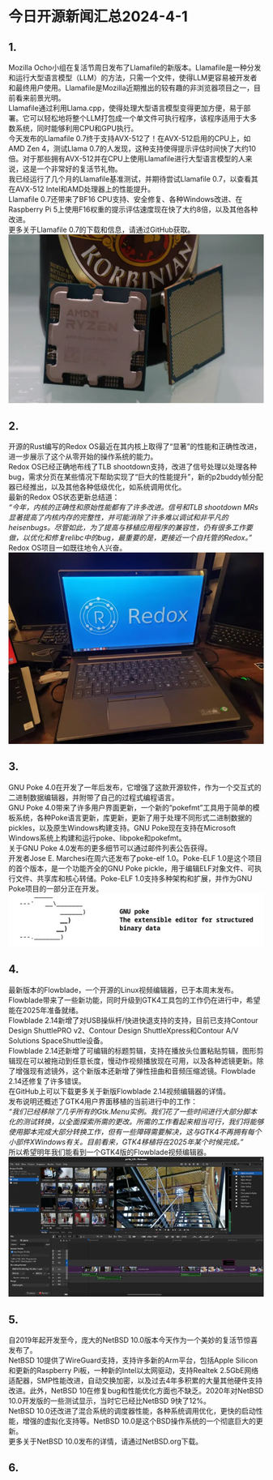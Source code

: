 # 今日开源新闻汇总2024-4-1
## 1.
Mozilla Ocho小组在复活节周日发布了Llamafile的新版本。Llamafile是一种分发和运行大型语言模型（LLM）的方法，只需一个文件，使得LLM更容易被开发者和最终用户使用。Llamafile是Mozilla近期推出的较有趣的非浏览器项目之一，目前看来前景光明。
<br>
Llamafile通过利用Llama.cpp，使得处理大型语言模型变得更加方便，易于部署。它可以轻松地将整个LLM打包成一个单文件可执行程序，该程序适用于大多数系统，同时能够利用CPU和GPU执行。
<br>
今天发布的Llamafile 0.7终于支持AVX-512了！在AVX-512启用的CPU上，如AMD Zen 4，测试Llama 0.7的人发现，这种支持使得提示评估时间快了大约10倍。对于那些拥有AVX-512并在CPU上使用Llamafile进行大型语言模型的人来说，这是一个非常好的复活节礼物。
<br>
我已经运行了几个月的Llamafile基准测试，并期待尝试Llamafile 0.7，以查看其在AVX-512 Intel和AMD处理器上的性能提升。
<br>
Llamafile 0.7还带来了BF16 CPU支持、安全修复、各种Windows改进、在Raspberry Pi 5上使用F16权重的提示评估速度现在快了大约8倍，以及其他各种改进。
<br>
更多关于Llamafile 0.7的下载和信息，请通过GitHub获取。
<br>
![图片暂时迷路了！！:(](img/1.png)
<br>
## 2.
开源的Rust编写的Redox OS最近在其内核上取得了“显著”的性能和正确性改进，进一步展示了这个从零开始的操作系统的能力。
<br>
Redox OS已经正确地布线了TLB shootdown支持，改进了信号处理以处理各种bug，需求分页在某些情况下帮助实现了“巨大的性能提升”，新的p2buddy帧分配器已经推出，以及其他各种低级优化，如系统调用优化。
<br>
最新的Redox OS状态更新总结道： 
<br>
*“今年，内核的正确性和原始性能都有了许多改进。信号和TLB shootdown MRs显著提高了内核内存的完整性，并可能消除了许多难以调试和非平凡的heisenbugs。尽管如此，为了提高与移植应用程序的兼容性，仍有很多工作要做，以优化和修复relibc中的bug，最重要的是，更接近一个自托管的Redox。”*
<br>
Redox OS项目一如既往地令人兴奋。
<br>
![图片暂时迷路了！！:(](img/2.png)
<br>
## 3.
GNU Poke 4.0在开发了一年后发布，它增强了这款开源软件，作为一个交互式的二进制数据编辑器，并附带了自己的过程式编程语言。
<br>
GNU Poke 4.0带来了许多用户界面更新，一个新的“pokefmt”工具用于简单的模板系统，各种Poke语言更新，库更新，更新了用于处理不同形式二进制数据的pickles，以及原生Windows构建支持。GNU Poke现在支持在Microsoft Windows系统上构建和运行poke、libpoke和pokefmt。
<br>
关于GNU Poke 4.0发布的更多细节可以通过邮件列表公告获得。
<br>
开发者Jose E. Marchesi在周六还发布了poke-elf 1.0。Poke-ELF 1.0是这个项目的首个版本，是一个功能齐全的GNU Poke pickle，用于编辑ELF对象文件、可执行文件、共享库和核心转储。Poke-ELF 1.0支持多种架构和扩展，并作为GNU Poke项目的一部分正在开发。
<br>
![图片暂时迷路了！！:(](img/3.png)
<br>
## 4.
最新版本的Flowblade，一个开源的Linux视频编辑器，已于本周末发布。Flowblade带来了一些新功能，同时升级到GTK4工具包的工作仍在进行中，希望能在2025年准备就绪。
<br>
Flowblade 2.14新增了对USB操纵杆/快进快退支持的支持，目前已支持Contour Design ShuttlePRO v2、Contour Design ShuttleXpress和Contour A/V Solutions SpaceShuttle设备。
<br>
Flowblade 2.14还新增了可编辑的标题剪辑，支持在播放头位置粘贴剪辑，图形剪辑现在可以被拖动到任意长度，慢动作视频播放现在可用，以及各种滤镜更新。除了增强现有滤镜外，这个新版本还新增了弹性扭曲和音频压缩滤镜。Flowblade 2.14还修复了许多错误。
<br>
在GitHub上可以下载更多关于新版Flowblade 2.14视频编辑器的详情。
<br>
发布说明还概述了GTK4用户界面移植的当前进行中的工作：
<br>
*“我们已经移除了几乎所有的Gtk.Menu实例。我们花了一些时间进行大部分脚本化的测试转换，以全面探索所需的更改。所需的工作看起来相当可行，我们将能够使用脚本完成大部分转换工作，但有一些障碍需要解决，这与GTK4不再拥有每个小部件XWindows有关。目前看来，GTK4移植将在2025年某个时候完成。”*
<br>
所以希望明年我们能看到一个GTK4版的Flowblade视频编辑器。
<br>
![图片暂时迷路了！！:(](img/4.png)
<br>
## 5.
自2019年起开发至今，庞大的NetBSD 10.0版本今天作为一个美妙的复活节惊喜发布了。
<br>
NetBSD 10提供了WireGuard支持，支持许多新的Arm平台，包括Apple Silicon和更新的Raspberry Pi板，一种新的Intel以太网驱动，支持Realtek 2.5GbE网络适配器，SMP性能改进，自动交换加密，以及过去4年多积累的大量其他硬件支持改进。此外，NetBSD 10在修复bug和性能优化方面也不缺乏。2020年对NetBSD 10.0开发版的一些测试显示，当时它已经比NetBSD 9快了12%。
<br>
NetBSD 10.0还改进了混合系统的调度器性能，各种系统调用优化，更快的启动性能，增强的虚拟化支持等。NetBSD 10.0是这个BSD操作系统的一个彻底巨大的更新。
<br>
更多关于NetBSD 10.0发布的详情，请通过NetBSD.org下载。
<br>
## 6.
